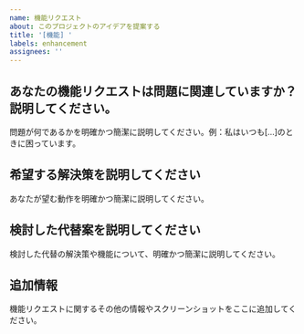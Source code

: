 ```yaml
---
name: 機能リクエスト
about: このプロジェクトのアイデアを提案する
title: '[機能] '
labels: enhancement
assignees: ''
---
```


## あなたの機能リクエストは問題に関連していますか？説明してください。
問題が何であるかを明確かつ簡潔に説明してください。例：私はいつも[...]のときに困っています。

## 希望する解決策を説明してください
あなたが望む動作を明確かつ簡潔に説明してください。

## 検討した代替案を説明してください
検討した代替の解決策や機能について、明確かつ簡潔に説明してください。

## 追加情報
機能リクエストに関するその他の情報やスクリーンショットをここに追加してください。
